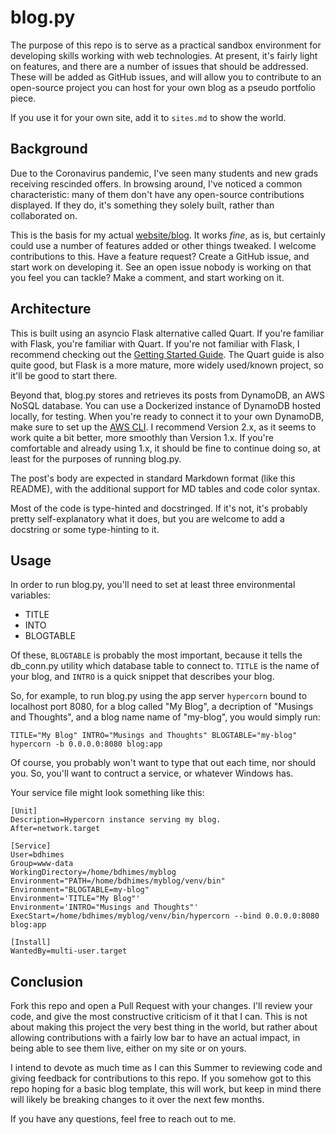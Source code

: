 # blog.py

The purpose of this repo is to serve as a practical sandbox environment for developing skills working with web
technologies. At present, it's fairly light on features, and there are a number of issues that should be addressed.
These will be added as GitHub issues, and will allow you to contribute to an open-source project you can host for
your own blog as a pseudo portfolio piece.

If you use it for your own site, add it to `sites.md` to show the world.

## Background

Due to the Coronavirus pandemic, I've seen many students and new grads receiving rescinded offers. In browsing
around, I've noticed a common characteristic: many of them don't have any open-source contributions displayed.
If they do, it's something they solely built, rather than collaborated on. 

This is the basis for my actual [website/blog](http://blog.bdhimes.com). It works _fine_, as is, but certainly 
could use a number of features added or other things tweaked. I welcome contributions to this. Have a feature request?
Create a GitHub issue, and start work on developing it. See an open issue nobody is working on that you feel you
can tackle? Make a comment, and start working on it.

## Architecture

This is built using an asyncio Flask alternative called Quart. If you're familiar with Flask, you're familiar with Quart.
If you're not familiar with Flask, I recommend checking out the [Getting Started Guide](https://flask.palletsprojects.com/en/1.1.x/quickstart/). 
The Quart guide is also quite good, but Flask is a more mature, more widely used/known project, so it'll be good to start there.

Beyond that, blog.py stores and retrieves its posts from DynamoDB, an AWS NoSQL database. You can use a Dockerized instance
of DynamoDB hosted locally, for testing. When you're ready to connect it to your own DynamoDB, make sure to set up
the [AWS CLI](https://docs.aws.amazon.com/cli/latest/userguide/cli-chap-welcome.html). I recommend Version 2.x, as it seems
to work quite a bit better, more smoothly than Version 1.x. If you're comfortable and already using 1.x, it should be fine
to continue doing so, at least for the purposes of running blog.py.

The post's body are expected in standard Markdown format (like this README), with the additional support for MD tables and 
code color syntax.

Most of the code is type-hinted and docstringed. If it's not, it's probably pretty self-explanatory what it does, but 
you are welcome to add a docstring or some type-hinting to it.

## Usage

In order to run blog.py, you'll need to set at least three environmental variables:
  - TITLE
  - INTO
  - BLOGTABLE
    
Of these, `BLOGTABLE` is probably the most important, because it tells the db_conn.py utility which database table to 
connect to. `TITLE` is the name of your blog, and `INTRO` is a quick snippet that describes your blog.

So, for example, to run blog.py using the app server `hypercorn` bound to localhost port 8080,
 for a blog called "My Blog", a decription of  "Musings and Thoughts", and a blog name name of "my-blog", 
 you would simply run:
 
```shell script
TITLE="My Blog" INTRO="Musings and Thoughts" BLOGTABLE="my-blog" hypercorn -b 0.0.0.0:8080 blog:app
```

Of course, you probably won't want to type that out each time, nor should you. So, you'll want to contruct a service, 
or whatever Windows has. 

Your service file might look something like this:
```
[Unit]
Description=Hypercorn instance serving my blog.
After=network.target

[Service]
User=bdhimes
Group=www-data
WorkingDirectory=/home/bdhimes/myblog
Environment="PATH=/home/bdhimes/myblog/venv/bin"
Environment="BLOGTABLE=my-blog"
Environment='TITLE="My Blog"'
Environment='INTRO="Musings and Thoughts"'
ExecStart=/home/bdhimes/myblog/venv/bin/hypercorn --bind 0.0.0.0:8080 blog:app

[Install]
WantedBy=multi-user.target
```

## Conclusion

Fork this repo and open a Pull Request with your changes. I'll review your code, and give the most constructive
criticism of it that I can. This is not about making this project the very best thing in the world, but rather
about allowing contributions with a fairly low bar to have an actual impact, in being able to see them live, either
on my site or on yours.

I intend to devote as much time as I can this Summer to reviewing code and giving feedback for contributions to 
this repo. If you somehow got to this repo hoping for a basic blog template, this will work, but keep in mind there will
likely be breaking changes to it over the next few months.

If you have any questions, feel free to reach out to me.
